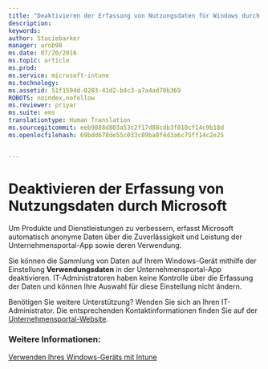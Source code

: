```yaml
---
title: "Deaktivieren der Erfassung von Nutzungsdaten für Windows durch Microsoft | Microsoft Intune"
description: 
keywords: 
author: Staciebarker
manager: arob98
ms.date: 07/20/2016
ms.topic: article
ms.prod: 
ms.service: microsoft-intune
ms.technology: 
ms.assetid: 51f1594d-0283-41d2-b4c3-a7a4ad70b369
ROBOTS: noindex,nofollow
ms.reviewer: priyar
ms.suite: ems
translationtype: Human Translation
ms.sourcegitcommit: eeb9888d803a53c2f17d88cdb3f010cf14c9b18d
ms.openlocfilehash: 69bdd678de55c033c89ba8f4d3a6c75ff14c2e25


---
```



# Deaktivieren der Erfassung von Nutzungsdaten durch Microsoft

Um Produkte und Dienstleistungen zu verbessern, erfasst Microsoft automatisch anonyme Daten über die Zuverlässigkeit und Leistung der Unternehmensportal-App sowie deren Verwendung. 

Sie können die Sammlung von Daten auf Ihrem Windows-Gerät mithilfe der Einstellung **Verwendungsdaten** in der Unternehmensportal-App deaktivieren. IT-Administratoren haben keine Kontrolle über die Erfassung der Daten und können Ihre Auswahl für diese Einstellung nicht ändern.

Benötigen Sie weitere Unterstützung? Wenden Sie sich an Ihren IT-Administrator. Die entsprechenden Kontaktinformationen finden Sie auf der [Unternehmensportal-Website](http://portal.manage.microsoft.com).

### Weitere Informationen:
[Verwenden Ihres Windows-Geräts mit Intune](using-your-windows-device-with-intune.md)


<!--HONumber=Jul16_HO3-->


